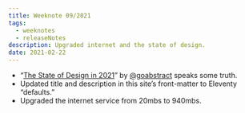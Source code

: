 ```yaml
---
title: Weeknote 09/2021
tags:
  - weeknotes
  - releaseNotes
description: Upgraded internet and the state of design.
date: 2021-02-22
---
```

- “[The State of Design in 2021](https://abstract.com/state-of-design)” by [@goabstract](https://twitter.com/goabstract) speaks some truth. 
- Updated title and description in this site’s front-matter to Eleventy “defaults.” 
- Upgraded the internet service from 20mbs to 940mbs. 

